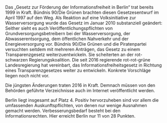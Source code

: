 Das „Gesetz zur Förderung der Informationsfreiheit in Berlin“ trat bereits 1999
in Kraft. Bündnis 90/Die Grünen brachten diesen Gesetzesentwurf im April 1997
auf den Weg. Als Reaktion auf eine Volksinitiative zur Wasserversorgung wurde
das Gesetz im Januar 2010 substanziell geändert: Seither sieht es auch
Veröffentlichungspflichten von Grundversorgungsbetreibern bei der
Wasserversorgung, der Abwasserentsorgung, dem öffentlichen Nahverkehr und der
Energieversorgung vor. Bündnis 90/Die Grünen und die Piratenpartei versuchten
seitdem mit mehreren Anträgen, das Gesetz zu einem Transparenzgesetz
weiterzuentwickeln. Sie scheiterten an der rot-schwarzen Regierungskoalition.
Die seit 2016 regierende rot-rot-grüne Landesregierung hat vereinbart, das
Informationsfreiheitsgesetz in Richtung eines Transparenzgesetzes weiter zu
entwickeln. Konkrete Vorschläge liegen noch nicht vor.

Die jüngsten Änderungen traten 2016 in Kraft. Demnach müssen von den Behörden
geführte Verzeichnisse auch im Internet veröffentlicht werden.

Berlin liegt insgesamt auf Platz 4. Positiv hervorzuheben sind vor allem die
umfassenden Auskunftspflichten, von denen nur wenige Ausnahmen gemacht werden.
Verbesserungsbedarf besteht bei den Informationsrechten. Hier erreicht Berlin
nur 11 von 28 Punkten.
